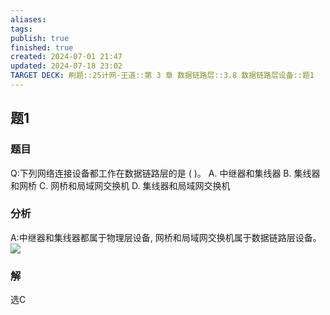 ```yaml
---
aliases: 
tags: 
publish: true
finished: true
created: 2024-07-01 21:47
updated: 2024-07-18 23:02
TARGET DECK: 刷题::25计网-王道::第 3 章 数据链路层::3.8 数据链路层设备::题1
---
```


## 题1
### 题目
Q:下列网络连接设备都工作在数据链路层的是 ( )。
A. 中继器和集线器 B. 集线器和网桥
C. 网桥和局域网交换机 D. 集线器和局域网交换机
### 分析
A:中继器和集线器都属于物理层设备, 网桥和局域网交换机属于数据链路层设备。
![](https://img.hwenyi.live/202407182303627.webp)
### 解
选C
<!--ID: 1721329160211-->
